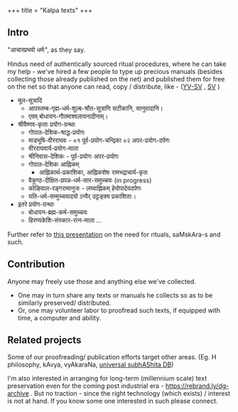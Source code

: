 +++
title = "Kalpa texts"
+++

## Intro
"आचारप्रभवो धर्मः", as they say.

Hindus need of authentically sourced ritual procedures, where he can take my help - we've hired a few people to type up precious manuals (besides collecting those already published on the net) and published them for free on the net so that anyone can read, copy / distribute, like - ([YV-SV](https://vishvasa.github.io/vedAH_yajuH/taittirIyam/sUtram/ApastambaH/gRhyam/paddhatiH/shrIvaiShNavaH/) , [SV](https://vishvasa.github.io/AgamaH_vaiShNavaH/rAmAnuja-sampradAyaH/kriyA) )

- मूल-सूत्रादि
  - आपस्तम्ब-गृह्य-धर्म-शुल्ब-श्रौत-सूत्राणि सटीकानि, सानुवादानि।
  - एवम् बोधायन-गौतमाश्वलायनादीनाम्। 
- श्रीवैष्णव-कृताः प्रयोग-ग्रन्थाः
  - गोपाल-देशिक-श्राद्ध-प्रयोगः
  - माडभूषि-वीरराघवः - ०१ पूर्व-प्रयोग-चन्द्रिका ०२ अपर-प्रयोग-दर्पणः
  - वीरराघवार्य-प्रयोग-माला
  - श्रीनिवास-देशिकः - पूर्व-प्रयोगः अपर-प्रयोगः
  - गोपाल-देशिकः आह्निकम्
    - आह्निकार्थ-प्रकाशिका, आह्निकशेषः रामभद्राचार्य-कृतः
  - वैकुण्ठ-दीक्षित-प्रपन्न-धर्म-सार-समुच्चयः (in progress)
  - कोऴियाल-रङ्गरामानुजः - लघ्वाह्निकम् हेयोपादेयदर्पणः
  - यति-धर्म-सम्मुच्चयादयो ऽन्यैर् उट्टङ्क्य प्रकाशिताः।
- इतरे प्रयोग-ग्रन्थाः
  - बोधायन-ब्रह्म-कर्म-समुच्चयः
  - हिरण्यकेशि-संस्कार-रत्न-माला …

Further refer to [this presentation](/kalpAntaram/dharmaH/vishvAsaH/kriyA-nishchayaH/meta-ritual/presentations/saMskAraH_kalpashcha) on the need for rituals, saMskAra-s and such. 

## Contribution
Anyone may freely use those and anything else we've collected. 

- One may in turn share any texts or manuals he collects so as to be similarly preserved/ distributed. 
- Or, one may volunteer labor to proofread such texts, if equipped with time, a computer and ability.

## Related projects
Some of our proofreading/ publication efforts target other areas. (Eg. H philosophy, kAvya, vyAkaraNa, [universal subhAShita DB](https://subhashita.github.io/saMskRtam/padyam/random/))

I'm also interested in arranging for long-term (millennium scale) text preservation even for the coming post industrial era - https://rebrand.ly/dg-archive . But no traction - since the right technology (which exists) / interest is not at hand. If you know some one interested in such please connect.


